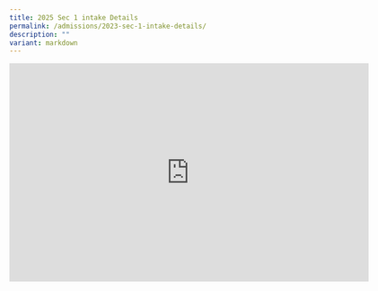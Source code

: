 ```yaml
---
title: 2025 Sec 1 intake Details
permalink: /admissions/2023-sec-1-intake-details/
description: ""
variant: markdown
---
```

<iframe allowfullscreen="true" height="389" width="640" frameborder="0" src="https://docs.google.com/presentation/d/e/2PACX-1vRcU-g2IO9uyVjr7UouVqj11OpLB9UQemmn-SVy6J68ZFXHOVj_UzvLb551MButyw/embed?start=false&amp;loop=false&amp;delayms=3000"></iframe>